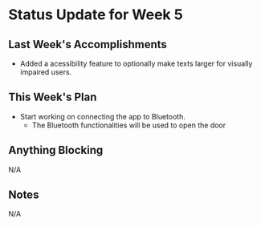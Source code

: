 # Status Update for Week 5

## Last Week's Accomplishments
* Added a acessibility feature to optionally make texts larger for visually impaired users.
    
## This Week's Plan
* Start working on connecting the app to Bluetooth.
   * The Bluetooth functionalities will be used to open the door

## Anything Blocking
N/A

## Notes
N/A
